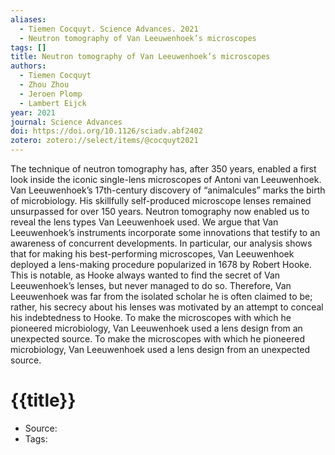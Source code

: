 ```yaml
---
aliases:
  - Tiemen Cocquyt. Science Advances. 2021
  - Neutron tomography of Van Leeuwenhoek’s microscopes
tags: []
title: Neutron tomography of Van Leeuwenhoek’s microscopes
authors:
  - Tiemen Cocquyt
  - Zhou Zhou
  - Jeroen Plomp
  - Lambert Eijck
year: 2021
journal: Science Advances
doi: https://doi.org/10.1126/sciadv.abf2402
zotero: zotero://select/items/@cocquyt2021
---
```

<!-- START_ABSTRACT -->
The technique of neutron tomography has, after 350 years, enabled a first look inside the iconic single-lens microscopes of Antoni van Leeuwenhoek. Van Leeuwenhoek’s 17th-century discovery of “animalcules” marks the birth of microbiology. His skillfully self-produced microscope lenses remained unsurpassed for over 150 years. Neutron tomography now enabled us to reveal the lens types Van Leeuwenhoek used. We argue that Van Leeuwenhoek’s instruments incorporate some innovations that testify to an awareness of concurrent developments. In particular, our analysis shows that for making his best-performing microscopes, Van Leeuwenhoek deployed a lens-making procedure popularized in 1678 by Robert Hooke. This is notable, as Hooke always wanted to find the secret of Van Leeuwenhoek’s lenses, but never managed to do so. Therefore, Van Leeuwenhoek was far from the isolated scholar he is often claimed to be; rather, his secrecy about his lenses was motivated by an attempt to conceal his indebtedness to Hooke.
To make the microscopes with which he pioneered microbiology, Van Leeuwenhoek used a lens design from an unexpected source.
To make the microscopes with which he pioneered microbiology, Van Leeuwenhoek used a lens design from an unexpected source.
<!-- END_ABSTRACT -->

<!-- START_TEMPLATE -->
# {{title}}

- Source:
- Tags: 
<!-- END_TEMPLATE -->